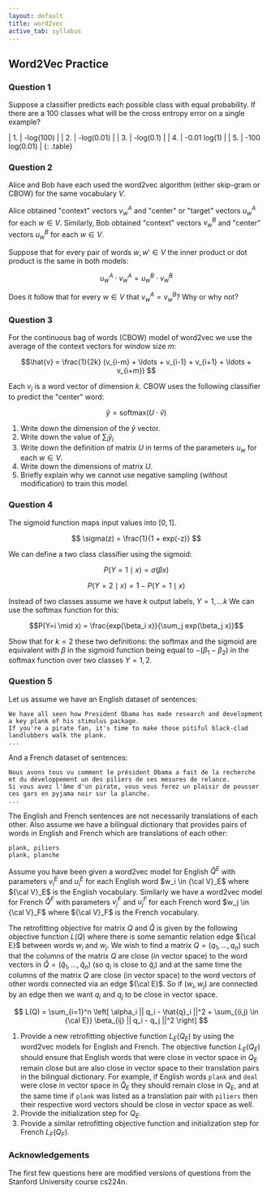 ```yaml
---
layout: default
title: word2vec
active_tab: syllabus
---
```


## Word2Vec Practice

### Question 1

Suppose a classifier predicts each possible class with equal
probability. If there are a 100 classes what will be the cross
entropy error on a single example?

| 1. | -log(100) |
| 2. | -log(0.01) | 
| 3. | -log(0.1) | 
| 4. | -0.01 log(1) |
| 5. | -100 log(0.01) |
{: .table}

### Question 2

Alice and Bob have each used the word2vec algorithm (either
skip-gram or CBOW) for the same vocabulary $V$.

Alice obtained "context" vectors $v_w^A$ and "center" or "target" vectors $u_w^A$ for each $w \in V$.
Similarly, Bob obtained "context" vectors $v_w^B$ and "center" vectors $u_w^B$ for each $w \in V$.

Suppose that for every pair of words $w, w' \in V$ the inner product or dot product is the 
same in both models:

$$ u_w^A \cdot v_w^A = u_w^B \cdot v_w^B $$

Does it follow that for every $w \in V$ that $v_w^A = v_w^B$? Why or why not?

### Question 3

For the continuous bag of words (CBOW) model of word2vec we use the average of
the context vectors for window size $m$: 

$$\hat{v} = \frac{1}{2k} (v_{i-m} + \ldots + v_{i-1} + v_{i+1} + \ldots + v_{i+m}) $$

Each $v_j$ is a word vector of dimension $k$. CBOW uses the following classifier to predict the "center" word:

$$ \hat{y} = \textrm{softmax}( U \cdot \hat{v} ) $$

1. Write down the dimension of the $\hat{y}$ vector.
2. Write down the value of $\sum_i \hat{y}_i$
3. Write down the definition of matrix $U$ in terms of the parameters $u_w$ for each $w \in V$.
4. Write down the dimensions of matrix $U$.
5. Briefly explain why we cannot use negative sampling (without modification) to train this model.

### Question 4

The sigmoid function maps input values into $[0,1]$. 

$$ \sigma(z) = \frac{1}{1 + exp(-z)} $$

We can define a two class classifier using the sigmoid:

$$P(Y=1 \mid x) = \sigma(\beta x)$$

$$P(Y=2 \mid x) = 1 - P(Y=1 \mid x)$$

Instead of two classes assume we have $k$ output labels, $Y = 1, \ldots k$
We can use the softmax function for this:

$$P(Y=i \mid x) = \frac{exp(\beta_i x)}{\sum_j exp(\beta_j x)}$$

Show that for $k=2$ these two definitions: the softmax and the sigmoid
are equivalent with $\beta$ in the sigmoid function being equal to $- (\beta_1 - \beta_2)$
in the softmax function over two classes $Y=1,2$.

### Question 5

Let us assume we have an English dataset of sentences:


    We have all seen how President Obama has made research and development a key plank of his stimulus package. 
    If you're a pirate fan, it's time to make those pitiful black-clad landlubbers walk the plank. 
    ...

And a French dataset of sentences:

    Nous avons tous vu comment le président Obama a fait de la recherche et du développement un des piliers de ses mesures de relance.
    Si vous avez l'âme d'un pirate, vous vous ferez un plaisir de pousser ces gars en pyjama noir sur la planche.  
    ...

The English and French sentences are not necessarily translations of each other. Also assume we have
a bilingual dictionary that provides pairs of words in English and French which are translations 
of each other:

    plank, piliers
    plank, planche

Assume you have been given a word2vec model for English $\hat{Q}^E$ with
parameters $v_i^E$ and $u_i^E$ for each English word $w_i \in {\cal
V}_E$ where ${\cal V}_E$ is the English vocabulary. Similarly we
have a word2vec model for French $\hat{Q}^F$ with parameters $v_j^F$ and $u_j^F$
for each French word $w_j \in {\cal V}_F$ where ${\cal V}_F$ is the
French vocabulary.

The retrofitting objective for matrix $Q$ and $\hat{Q}$ is
given by the following objective function $L(Q)$ where there is some semantic
relation edge ${\cal E}$ between words $w_i$ and $w_j$. We wish to find a matrix
$Q = (q_1, \ldots, q_n)$ such that the
columns of the matrix $Q$ are close (in vector space) to the word vectors in $\hat{Q} = (\hat{q}_1, \ldots, \hat{q}_n)$
(so $q_i$ is close to $\hat{q}_i$) and at the same time the columns
of the matrix $Q$ are close (in vector space) to the word vectors
of other words connected via an edge ${\cal E}$. So if $(w_i, w_j)$
are connected by an edge then we want $q_i$ and $q_j$ to be close in vector space. 

$$ L(Q) = \sum_{i=1}^n \left[ \alpha_i || q_i - \hat{q}_i ||^2 + \sum_{(i,j) \in {\cal E}} \beta_{ij} || q_i - q_j ||^2 \right] $$

1. Provide a new retrofitting objective function $L_E(Q_E)$ by using the word2vec models for English and French. The objective function $L_E(Q_E)$ should ensure that 
English words that were close in vector space in $Q_E$ remain close but are also close in vector space to their translation pairs in the bilingual dictionary. For example,
if English words `plank` and `deal` were close in vector space in $\hat{Q}_E$ they should remain close in $Q_E$, and at the same time
if `plank` was listed as a translation pair with `piliers` then their respective word vectors should be close in vector space as well.
2. Provide the initialization step for $Q_E$.
3. Provide a similar retrofitting objective function and initialization step for French $L_F(Q_F)$.


### Acknowledgements

The first few questions here are modified versions of questions from the Stanford University course cs224n.

